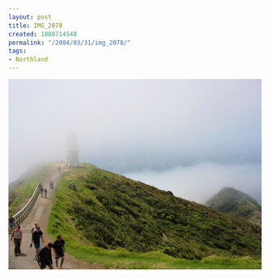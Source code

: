 ```yaml
---
layout: post
title: IMG_2078
created: 1080714548
permalink: "/2004/03/31/img_2078/"
tags:
- Northland
---
```


<img src="/image/images/img_2078-522.jpg"/>

